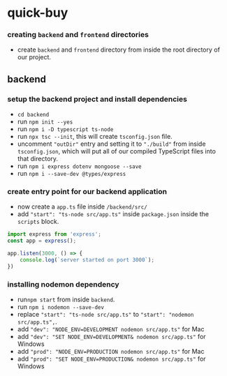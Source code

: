 # quick-buy

### creating `backend` and `frontend` directories
- create `backend` and `frontend` directory from inside the root directory of our project.

## backend

### setup the backend project and install dependencies
- `cd backend`
- run `npm init --yes`
- run `npm i -D typescript ts-node`
- run `npx tsc --init`, this will create `tsconfig.json` file.
- uncomment `"outDir"` entry and setting it to `"./build"` from inside `tsconfig.json`, which will put all of our compiled TypeScript files into that directory.
- run `npm i express dotenv mongoose --save`
- run `npm i --save-dev @types/express`

### create entry point for our backend application
- now create a `app.ts` file inside `/backend/src/`
- add `"start": "ts-node src/app.ts"` inside `package.json` inside the `scripts` block.
```js
import express from 'express';
const app = express();

app.listen(3000, () => {
    console.log(`server started on port 3000`);
})
```

### installing nodemon dependency
- run`npm start` from inside `backend`.
- run `npm i nodemon --save-dev`
- replace `"start": "ts-node src/app.ts"` to `"start": "nodemon src/app.ts",`.
- add `"dev": "NODE_ENV=DEVELOPMENT nodemon src/app.ts"` for Mac
- add `"dev": "SET NODE_ENV=DEVELOPMENT& nodemon src/app.ts"` for Windows
- add `"prod": "NODE_ENV=PRODUCTION nodemon src/app.ts"` for Mac
- add `"prod": "SET NODE_ENV=PRODUCTION& nodemon src/app.ts"` for Windows

